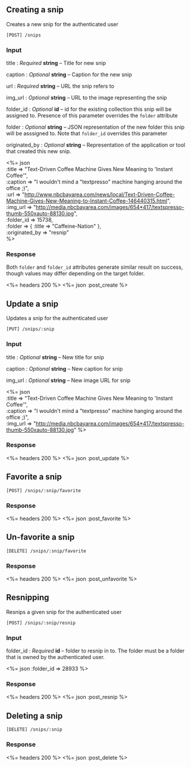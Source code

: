 ## Creating a snip

Creates a new snip for the authenticated user

	[POST] /snips

### Input

title
: _Required_ **string** – Title for new snip

caption
: _Optional_ **string** – Caption for the new snip

url
: _Required_ **string** – URL the snip refers to

img_url
: _Optional_ **string** – URL to the image representing the snip

folder_id
: _Optional_ **id** – id for the existing collection this snip will be assigned to. Presence of this parameter overrides the `folder` attribute

folder
: _Optional_ **string** – JSON representation of the new folder this snip will be asssigned to. Note that `folder_id` overrides this parameter

originated_by
: _Optional_ **string** – Representation of the application or tool that created this new snip. 

<%= json \
	:title => "Text-Driven Coffee Machine Gives New Meaning to 'Instant Coffee'", \
	:caption => "I wouldn't mind a \"textpresso\" machine hanging around the office ;)", \
	:url => "http://www.nbcbayarea.com/news/local/Text-Driven-Coffee-Machine-Gives-New-Meaning-to-Instant-Coffee-146440315.html", \
	:img_url => "http://media.nbcbayarea.com/images/654*417/textspresso-thumb-550xauto-88130.jpg", \
	:folder_id => 15738, \
	:folder => { :title => "Caffeine-Nation" }, \
	:originated_by => "resnip" \
%>

### Response

Both `folder` and `folder_id` attributes generate similar result on success, though values may differ depending on the target folder.

<%= headers 200 %>
<%= json :post_create %>


## Update a snip

Updates a snip for the authenticated user

	[PUT] /snips/:snip

### Input

title
: _Optional_ **string** – New title for snip

caption
: _Optional_ **string** – New caption for snip

img_url
: _Optional_ **string** – New image URL for snip

<%= json \
	:title => "Text-Driven Coffee Machine Gives New Meaning to 'Instant Coffee'", \
	:caption => "I wouldn't mind a \"textpresso\" machine hanging around the office ;)", \
	:img_url => "http://media.nbcbayarea.com/images/654*417/textspresso-thumb-550xauto-88130.jpg"
%>

### Response

<%= headers 200 %>
<%= json :post_update %>

## Favorite a snip

	[POST] /snips/:snip/favorite

### Response

<%= headers 200 %>
<%= json :post_favorite %>

## Un-favorite a snip

	[DELETE] /snips/:snip/favorite

### Response

<%= headers 200 %>
<%= json :post_unfavorite %>

## Resnipping

Resnips a given snip for the authenticated user

	[POST] /snips/:snip/resnip

### Input

folder_id
: _Required_ **id** – folder to resnip in to. The folder must be a folder that is owned by the authenticated user.

<%= json :folder_id => 28933 %>

### Response

<%= headers 200 %>
<%= json :post_resnip %>

## Deleting a snip

	[DELETE] /snips/:snip

### Response

<%= headers 200 %>
<%= json :post_delete %>